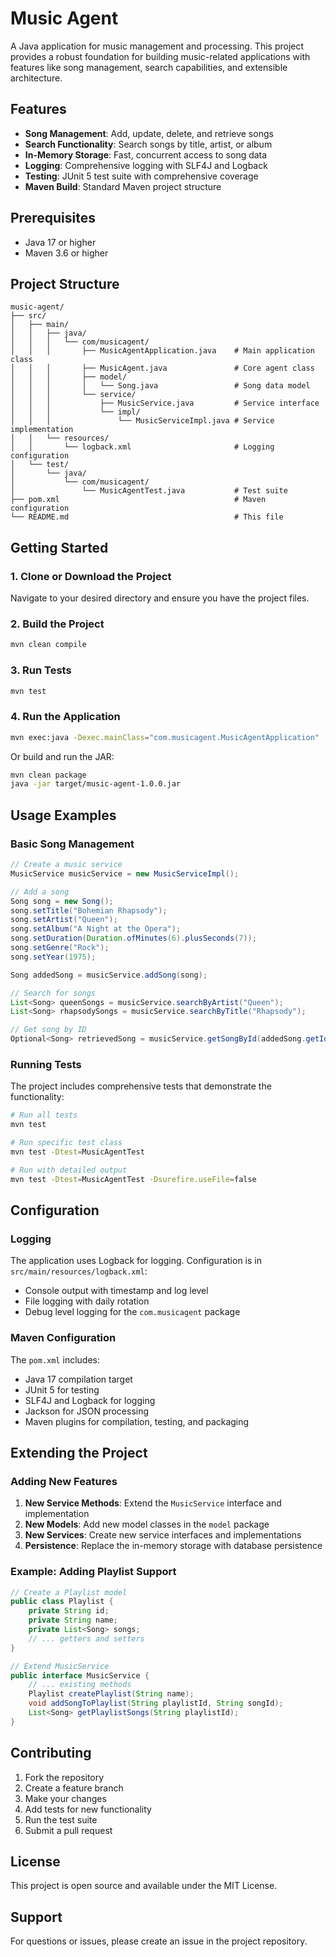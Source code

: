 # Music Agent

A Java application for music management and processing. This project provides a robust foundation for building music-related applications with features like song management, search capabilities, and extensible architecture.

## Features

- **Song Management**: Add, update, delete, and retrieve songs
- **Search Functionality**: Search songs by title, artist, or album
- **In-Memory Storage**: Fast, concurrent access to song data
- **Logging**: Comprehensive logging with SLF4J and Logback
- **Testing**: JUnit 5 test suite with comprehensive coverage
- **Maven Build**: Standard Maven project structure

## Prerequisites

- Java 17 or higher
- Maven 3.6 or higher

## Project Structure

```
music-agent/
├── src/
│   ├── main/
│   │   ├── java/
│   │   │   └── com/musicagent/
│   │   │       ├── MusicAgentApplication.java    # Main application class
│   │   │       ├── MusicAgent.java               # Core agent class
│   │   │       ├── model/
│   │   │       │   └── Song.java                 # Song data model
│   │   │       └── service/
│   │   │           ├── MusicService.java         # Service interface
│   │   │           └── impl/
│   │   │               └── MusicServiceImpl.java # Service implementation
│   │   └── resources/
│   │       └── logback.xml                       # Logging configuration
│   └── test/
│       └── java/
│           └── com/musicagent/
│               └── MusicAgentTest.java           # Test suite
├── pom.xml                                       # Maven configuration
└── README.md                                     # This file
```

## Getting Started

### 1. Clone or Download the Project

Navigate to your desired directory and ensure you have the project files.

### 2. Build the Project

```bash
mvn clean compile
```

### 3. Run Tests

```bash
mvn test
```

### 4. Run the Application

```bash
mvn exec:java -Dexec.mainClass="com.musicagent.MusicAgentApplication"
```

Or build and run the JAR:

```bash
mvn clean package
java -jar target/music-agent-1.0.0.jar
```

## Usage Examples

### Basic Song Management

```java
// Create a music service
MusicService musicService = new MusicServiceImpl();

// Add a song
Song song = new Song();
song.setTitle("Bohemian Rhapsody");
song.setArtist("Queen");
song.setAlbum("A Night at the Opera");
song.setDuration(Duration.ofMinutes(6).plusSeconds(7));
song.setGenre("Rock");
song.setYear(1975);

Song addedSong = musicService.addSong(song);

// Search for songs
List<Song> queenSongs = musicService.searchByArtist("Queen");
List<Song> rhapsodySongs = musicService.searchByTitle("Rhapsody");

// Get song by ID
Optional<Song> retrievedSong = musicService.getSongById(addedSong.getId());
```

### Running Tests

The project includes comprehensive tests that demonstrate the functionality:

```bash
# Run all tests
mvn test

# Run specific test class
mvn test -Dtest=MusicAgentTest

# Run with detailed output
mvn test -Dtest=MusicAgentTest -Dsurefire.useFile=false
```

## Configuration

### Logging

The application uses Logback for logging. Configuration is in `src/main/resources/logback.xml`:

- Console output with timestamp and log level
- File logging with daily rotation
- Debug level logging for the `com.musicagent` package

### Maven Configuration

The `pom.xml` includes:

- Java 17 compilation target
- JUnit 5 for testing
- SLF4J and Logback for logging
- Jackson for JSON processing
- Maven plugins for compilation, testing, and packaging

## Extending the Project

### Adding New Features

1. **New Service Methods**: Extend the `MusicService` interface and implementation
2. **New Models**: Add new model classes in the `model` package
3. **New Services**: Create new service interfaces and implementations
4. **Persistence**: Replace the in-memory storage with database persistence

### Example: Adding Playlist Support

```java
// Create a Playlist model
public class Playlist {
    private String id;
    private String name;
    private List<Song> songs;
    // ... getters and setters
}

// Extend MusicService
public interface MusicService {
    // ... existing methods
    Playlist createPlaylist(String name);
    void addSongToPlaylist(String playlistId, String songId);
    List<Song> getPlaylistSongs(String playlistId);
}
```

## Contributing

1. Fork the repository
2. Create a feature branch
3. Make your changes
4. Add tests for new functionality
5. Run the test suite
6. Submit a pull request

## License

This project is open source and available under the MIT License.

## Support

For questions or issues, please create an issue in the project repository. 
